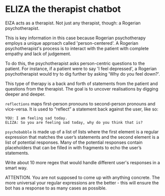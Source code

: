 # ELIZA the therapist chatbot

EIZA acts as a therapist. Not just any therapist, though: a Rogerian psychotherapist.

This is key information in this case because Rogerian psychotherapy employs a unique approach called 'person-centered'. A Rogerian psychotherapist's process is to interact with the patient with complete empathy and lack of judgement.

To do this, the psychotherapist asks person-centric questions to the patient. For instance, if a patient were to say 'I feel depressed', a Rogerian psychotherapist would try to dig further by asking 'Why do you feel down?'.

This type of therapy is a back and forth of statements from the patient and questions from the therapist. The goal is to uncover realisations by digging deeper and deeper.

`reflections`  maps first-person pronouns to second-person pronouns and vice-versa. It is used to “reflect” a statement back against the user, like so:

```
YOU: I am feeling sad today.
ELIZA: So you are feeling sad today, why do you think that is?
```


`psychobabble`  is made up of a list of lists where the first element is a regular expression that matches the user’s statements and the second element is a list of potential responses. Many of the potential responses contain placeholders that can be filled in with fragments to echo the user’s statements.

Write about 10 more regex that would handle different user's responses in a smart way.

ATTENTION. You are not supposed to come up with anything concrete. The more universal your regular expressions are the better - this will ensure the bot has a response to as many cases as possible.